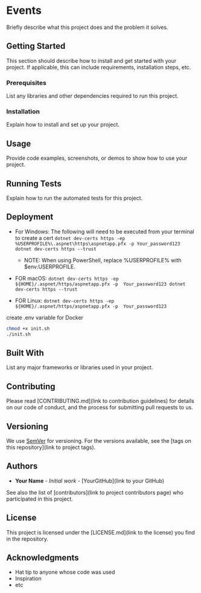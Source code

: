 # Events

Briefly describe what this project does and the problem it solves.

## Getting Started

This section should describe how to install and get started with your project. If applicable, this can include requirements, installation steps, etc.

### Prerequisites

List any libraries and other dependencies required to run this project.


### Installation

Explain how to install and set up your project.


## Usage

Provide code examples, screenshots, or demos to show how to use your project.


## Running Tests

Explain how to run the automated tests for this project.



## Deployment

- For Windows: The following will need to be executed from your terminal to create a 
cert `dotnet dev-certs https -ep %USERPROFILE%\.aspnet\https\aspnetapp.pfx -p Your_password123 dotnet dev-certs https --trust`
    - NOTE: When using PowerShell, replace %USERPROFILE% with $env:USERPROFILE.

- FOR macOS: `dotnet dev-certs https -ep ${HOME}/.aspnet/https/aspnetapp.pfx -p 
Your_password123 dotnet dev-certs https --trust`

- FOR Linux: `dotnet dev-certs https -ep ${HOME}/.aspnet/https/aspnetapp.pfx -p 
Your_password123`

create .env variable for Docker
``` sh
chmod +x init.sh
./init.sh
```



## Built With

List any major frameworks or libraries used in your project.

## Contributing

Please read [CONTRIBUTING.md](link to contribution guidelines) for details on our code of conduct, and the process for submitting pull requests to us.

## Versioning

We use [SemVer](http://semver.org/) for versioning. For the versions available, see the [tags on this repository](link to project tags).

## Authors

* **Your Name** - *Initial work* - [YourGitHub](link to your GitHub)

See also the list of [contributors](link to project contributors page) who participated in this project.

## License

This project is licensed under the [LICENSE.md](link to the license) you find in the repository.

## Acknowledgments

* Hat tip to anyone whose code was used
* Inspiration
* etc



